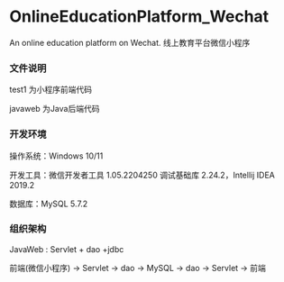 # OnlineEducationPlatform_Wechat
An online education platform on Wechat. 线上教育平台微信小程序

### 文件说明

test1 为小程序前端代码

javaweb 为Java后端代码

### 开发环境

操作系统：Windows 10/11

开发工具：微信开发者工具 1.05.2204250 调试基础库 2.24.2，Intellij IDEA 2019.2

数据库：MySQL 5.7.2

### 组织架构

JavaWeb : Servlet + dao +jdbc

前端(微信小程序) -> Servlet -> dao -> MySQL -> dao -> Servlet -> 前端
